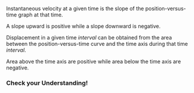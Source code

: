 Instantaneous velocity at a given time is the slope of the position-versus-time graph at that time. 

A slope upward is positive while a slope downward is negative. 

Displacement in a given time _interval_ can be obtained from the area between the position-versus-time curve and the time axis during that time _interval_. 

Area above the time axis are positive while area below the time axis are negative. 

### Check your Understanding!
